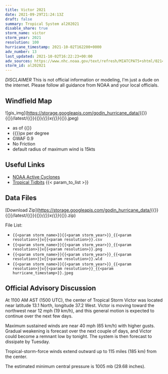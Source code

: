 ```yaml
---
title: Victor 2021
date: 2021-09-29T21:24:13Z
draft: false
summary: Tropical System al202021
disable_share: true
storm_name: victor
storm_year: 2021
resolution: 100
hurricane_timestamp: 2021-10-02T162200+0000
adv_number: 13
last_updated: 2021-10-02T16:22:23+00:00
adv_sources: https://www.nhc.noaa.gov/text/refresh/MIATCPAT5+shtml/021447.shtml;https://www.nhc.noaa.gov/refresh/graphics_at5+shtml/144936.shtml?cone
storm_id: al202021
---
```

*DISCLAIMER* This is not official information or modeling, I'm just a dude on the internet.  Please follow all guidance from NOAA and your local officials.

## Windfield Map
![gis_img](https://storage.googleapis.com/godin_hurricane_data/{{<param storm_name>}}{{<param storm_year>}}/latest/{{<param storm_name>}}{{<param storm_year>}}_{{<param resolution>}}x{{<param resolution>}}_{{<param hurricane_timestamp>}}.jpeg)

- as of {{<param last_updated>}}
- {{<param resolution>}}px per degree
- GWAF 0.9
- No Friction
- default radius of maximum wind is 15kts

## Useful Links
- [NOAA Active Cyclones](https://www.nhc.noaa.gov/)
- [Tropical Tidbits](https://www.tropicaltidbits.com/storminfo/)
{{< param_to_list >}}

## Data Files
[Download Zip](https://storage.googleapis.com/godin_hurricane_data/{{<param storm_name>}}{{<param storm_year>}}/latest/{{<param storm_name>}}{{<param storm_year>}}_{{<param resolution>}}x{{<param resolution>}}_{{<param hurricane_timestamp>}}.zip)

File List:
- `{{<param storm_name>}}{{<param storm_year>}}_{{<param resolution>}}x{{<param resolution>}}.csv`
- `{{<param storm_name>}}{{<param storm_year>}}_{{<param resolution>}}x{{<param resolution>}}.png`
- `{{<param storm_name>}}{{<param storm_year>}}_{{<param resolution>}}x{{<param resolution>}}.wld`
- `{{<param storm_name>}}{{<param storm_year>}}_{{<param resolution>}}x{{<param resolution>}}_{{<param hurricane_timestamp>}}.jpeg`


## Official Advisory Discussion
At 1100 AM AST (1500 UTC), the center of Tropical Storm Victor was 
located near latitude 13.1 North, longitude 37.2 West. Victor is 
moving toward the northwest near 12 mph (19 km/h), and this general 
motion is expected to continue over the next few days.
 
Maximum sustained winds are near 40 mph (65 km/h) with higher gusts.
Gradual weakening is forecast over the next couple of days, and 
Victor could become a remnant low by tonight. The system is then 
forecast to dissipate by Tuesday.
 
Tropical-storm-force winds extend outward up to 115 miles (185 km)
from the center.
 
The estimated minimum central pressure is 1005 mb (29.68 inches).